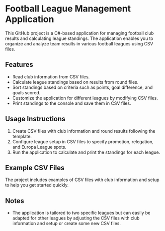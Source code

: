 # Football League Management Application

This GitHub project is a C#-based application for managing football club results and calculating league standings. The application enables you to organize and analyze team results in various football leagues using CSV files.

## Features

- Read club information from CSV files.
- Calculate league standings based on results from round files.
- Sort standings based on criteria such as points, goal difference, and goals scored.
- Customize the application for different leagues by modifying CSV files.
- Print standings to the console and save them in CSV files.

## Usage Instructions

1. Create CSV files with club information and round results following the template.
2. Configure league setup in CSV files to specify promotion, relegation, and Europa League spots.
3. Run the application to calculate and print the standings for each league.

## Example CSV Files

The project includes examples of CSV files with club information and setup to help you get started quickly.

## Notes

- The application is tailored to two specific leagues but can easily be adapted for other leagues by adjusting the CSV files with club information and setup or create some new CSV files.
